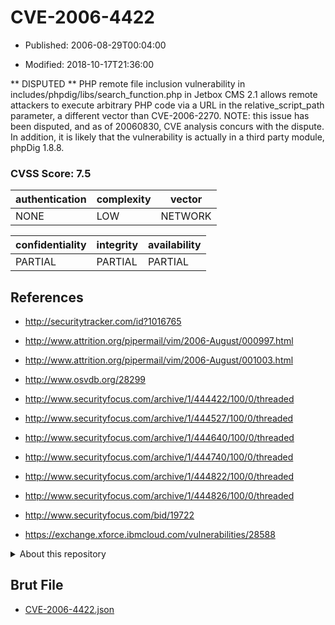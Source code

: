 # CVE-2006-4422

- Published: 2006-08-29T00:04:00

- Modified: 2018-10-17T21:36:00

** DISPUTED **  PHP remote file inclusion vulnerability in includes/phpdig/libs/search_function.php in Jetbox CMS 2.1 allows remote attackers to execute arbitrary PHP code via a URL in the relative_script_path parameter, a different vector than CVE-2006-2270. NOTE: this issue has been disputed, and as of 20060830, CVE analysis concurs with the dispute.  In addition, it is likely that the vulnerability is actually in a third party module, phpDig 1.8.8.

### CVSS Score: **7.5**

| authentication | complexity | vector |
| --- | --- | --- |
| NONE | LOW | NETWORK |

| confidentiality | integrity | availability |
| --- | --- | --- |
| PARTIAL | PARTIAL | PARTIAL |

## References

* http://securitytracker.com/id?1016765

* http://www.attrition.org/pipermail/vim/2006-August/000997.html

* http://www.attrition.org/pipermail/vim/2006-August/001003.html

* http://www.osvdb.org/28299

* http://www.securityfocus.com/archive/1/444422/100/0/threaded

* http://www.securityfocus.com/archive/1/444527/100/0/threaded

* http://www.securityfocus.com/archive/1/444640/100/0/threaded

* http://www.securityfocus.com/archive/1/444740/100/0/threaded

* http://www.securityfocus.com/archive/1/444822/100/0/threaded

* http://www.securityfocus.com/archive/1/444826/100/0/threaded

* http://www.securityfocus.com/bid/19722

* https://exchange.xforce.ibmcloud.com/vulnerabilities/28588

<details>
<summary>About this repository</summary> 

  This repository is part of the project [Live Hack CVE](https://github.com/Live-Hack-CVE). Main website can be found [www.live-hack.org](https://www.live-hack.org) 
  
  Made by [Sn0wAlice](https://github.com/Sn0wAlice) for the people that care about security and need to have a feed of the latest CVEs. Hope you enjoy it, don't forget to star the repo and follow me on [Twitter](https://twitter.com/Sn0wAlice) and [Github](https://github.com/Sn0wAlice). And that is my [personnal website](https://www.alice-snow.me/)

  - [Home Page](https://github.com/Live-Hack-CVE)
  - [Framework](https://github.com/Live-Hack-CVE/cve-framework)
  - [CVE database](https://github.com/Live-Hack-CVE/full_database)
  - [Changelog](https://github.com/Live-Hack-CVE/Changelog)
</details>

## Brut File

* [CVE-2006-4422.json](https://raw.githubusercontent.com/Live-Hack-CVE/full_database/main/cves/2006/CVE-2006-4422.json)

